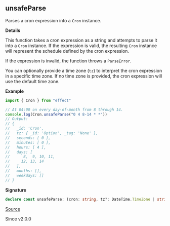 ## unsafeParse

Parses a cron expression into a `Cron` instance.

**Details**

This function takes a cron expression as a string and attempts to parse it
into a `Cron` instance. If the expression is valid, the resulting `Cron`
instance will represent the schedule defined by the cron expression.

If the expression is invalid, the function throws a `ParseError`.

You can optionally provide a time zone (`tz`) to interpret the cron
expression in a specific time zone. If no time zone is provided, the cron
expression will use the default time zone.

**Example**

```ts
import { Cron } from "effect"

// At 04:00 on every day-of-month from 8 through 14.
console.log(Cron.unsafeParse("0 4 8-14 * *"))
// Output:
// {
//   _id: 'Cron',
//   tz: { _id: 'Option', _tag: 'None' },
//   seconds: [ 0 ],
//   minutes: [ 0 ],
//   hours: [ 4 ],
//   days: [
//      8,  9, 10, 11,
//     12, 13, 14
//   ],
//   months: [],
//   weekdays: []
// }
```

**Signature**

```ts
declare const unsafeParse: (cron: string, tz?: DateTime.TimeZone | string) => Cron
```

[Source](https://github.com/Effect-TS/effect/tree/main/packages/effect/src/Cron.ts#L317)

Since v2.0.0
